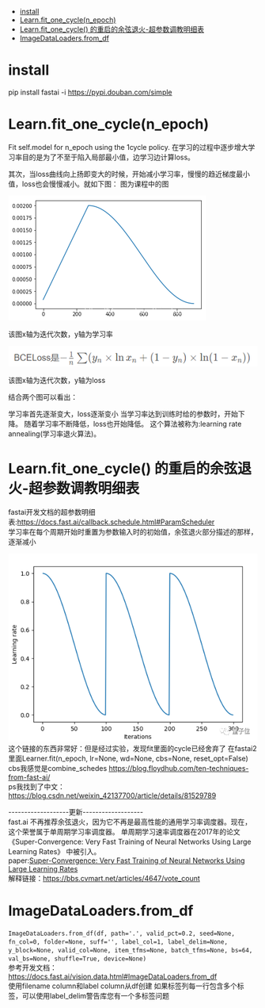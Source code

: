 - [ install](#head1)
- [ Learn.fit_one_cycle(n_epoch)](#head2)
- [Learn.fit_one_cycle() 的重启的余弦退火-超参数调教明细表](#head3)
- [ ImageDataLoaders.from_df](#head4)
# <span id="head1"> install</span>
pip install fastai -i https://pypi.douban.com/simple

# <span id="head2"> Learn.fit_one_cycle(n_epoch)</span>
Fit self.model for n_epoch using the 1cycle policy.
在学习的过程中逐步增大学习率目的是为了不至于陷入局部最小值，边学习边计算loss。

其次，当loss曲线向上扬即变大的时候，开始减小学习率，慢慢的趋近梯度最小值，loss也会慢慢减小。就如下图：
图为课程中的图

![](../img/img.png)

该图x轴为迭代次数，y轴为学习率

![](../img/img1.png)

该图x轴为迭代次数，y轴为loss

结合两个图可以看出：

学习率首先逐渐变大，loss逐渐变小
当学习率达到训练时给的参数时，开始下降。
随着学习率不断降低，loss也开始降低。
这个算法被称为:learning rate annealing(学习率退火算法)。

# <span id="head3">Learn.fit_one_cycle() 的重启的余弦退火-超参数调教明细表</span>
fastai开发文档的超参数明细表:https://docs.fast.ai/callback.schedule.html#ParamScheduler  
学习率在每个周期开始时重置为参数输入时的初始值，余弦退火部分描述的那样，逐渐减小

![](../img/img_7.png)  
这个链接的东西非常好：但是经过实验，发现fit里面的cycle已经舍弃了
在fastai2 里面Learner.fit(n_epoch, lr=None, wd=None, cbs=None, reset_opt=False)
cbs我感觉是combine_schedes
https://blog.floydhub.com/ten-techniques-from-fast-ai/  
ps我找到了中文：  https://blog.csdn.net/weixin_42137700/article/details/81529789

-------------------更新-------------------  
fast.ai 不再推荐余弦退火，因为它不再是最高性能的通用学习率调度器。现在，这个荣誉属于单周期学习率调度器。
单周期学习速率调度器在2017年的论文 《Super-Convergence: Very Fast Training of Neural Networks Using Large Learning Rates》 中被引入。  
paper:[Super-Convergence: Very Fast Training of Neural Networks Using Large Learning Rates](paper/SCVFTONNULLR.pdf)  
解释链接：https://bbs.cvmart.net/articles/4647/vote_count

# <span id="head4"> ImageDataLoaders.from_df</span>
`ImageDataLoaders.from_df(df, path='.', valid_pct=0.2, seed=None, fn_col=0, folder=None, suff='', label_col=1, label_delim=None, y_block=None, valid_col=None, item_tfms=None, batch_tfms=None, bs=64, val_bs=None, shuffle=True, device=None)`  
参考开发文档：https://docs.fast.ai/vision.data.html#ImageDataLoaders.from_df  
使用filename column和label column从df创建
如果标签列每一行包含多个标签，可以使用label_delim警告库您有一个多标签问题
